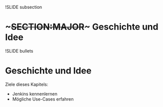 !SLIDE subsection
# ~~~SECTION:MAJOR~~~ Geschichte und Idee

!SLIDE bullets
# Geschichte und Idee
Ziele dieses Kapitels:

* Jenkins kennenlernen
* Mögliche Use-Cases erfahren
